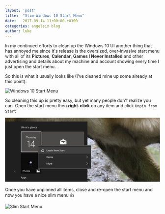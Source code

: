 ```yaml
---
layout: 'post'
title:  "Slim Windows 10 Start Menu"
date:   2017-09-14 11:00:00 +0100
categories: angelsix blog
author: luke
---
```

In my continued efforts to clean up the Windows 10 UI another thing that has annoyed me since it's release is the oversized, over-invasive start menu with all of its **Pictures**, **Calendar**, **Games I Never Installed** and other advertising and details about my machine and account showing every time I just open the start menu.

So this is what it usually looks like (I've cleaned mine up some already at this point):

![Windows 10 Start Menu](/images/posts/2017-09-14-windows-slim-start-menu/default-menu.png)

So cleaning this up is pretty easy, but yet many people don't realize you can. Open the start menu then **right-click** on any item and click `Unpin from Start`

![Unpin from Start](/images/posts/2017-09-14-windows-slim-start-menu/unpin-menu.png)

Once you have unpinned all items, close and re-open the start menu and now you have a nice slim menu :+1:

![Slim Start Menu](/images/posts/2017-09-14-windows-slim-start-menu/slim-menu.png)
